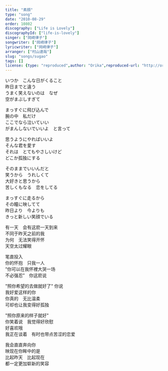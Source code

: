 ```yaml
---
title: "素顔"
type: "song"
date: "2010-08-29"
order: 10802
discography: ["Life is Lovely"]
discographyId: ["life-is-lovely"]
singer: ["岡崎律子"]
songwriter: ["岡崎律子"]
lyricwriter: ["岡崎律子"]
arranger: ["村山達哉"]
slug: "songs/sugao"
tags: []
license: {type: "reproduced",author: "Orika",reproduced-url: "http://orikamushi.myweb.hinet.net/",reproduced-website: "織歌蟲網站"}
---
```


いつか　こんな日がくること   
昨日までと違う   
うまく笑えないのは　なぜ   
空がまぶしすぎて   
  
まっすぐに飛び込んで   
腕の中　私だけ   
ここでなら泣いていい   
がまんしないでいいよ　と言って   
  
思うようにやればいいよ   
そんな君を愛す   
それは　とてもやさしいけど   
どこか孤独にする   
  
そのままでいいんだと   
笑うから　うれしくて   
大好きと思うから   
苦しくもなる　恋をしてる   
  
まっすぐに走るから   
その瞳に映してて   
昨日より　今よりも   
きっと新しい笑顔でいる  
  
有一天　会有这麽一天到来  
不同于昨天之前的我  
为何　无法笑得开怀  
天空太过耀眼  
  
笔直投入  
你的怀抱　只我一人  
”你可以在我怀裡大哭一场  
不必强忍”　你这麽说  
  
"照你希望的去做就好了" 你说  
我好爱这样的你  
你真的　无比温柔  
可却也让我变得好孤独  
  
"照你原来的样子就好"  
你笑着说　我觉得好欣慰  
好喜欢哦  
我正在谈着　有时也带点苦涩的恋爱  
  
我会直直奔向你  
映现在你眸中的是  
比起昨天　比起现在  
都一定更加崭新的笑容
